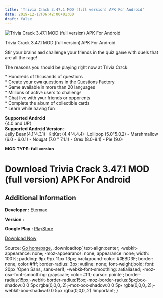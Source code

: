 ```yaml
---
title: 'Trivia Crack 3.47.1 MOD (full version) APK For Android'
date: 2019-12-17T06:42:00+01:00
draft: false
---
```


![Trivia Crack 3.47.1 MOD (full version) APK For Android](https://i0.wp.com/apkhome.net/wp-content/uploads/2019/11/Trivia-Crack-1.png "Trivia Crack 3.47.1 MOD (full version) APK For Android")

  

Trivia Crack 3.47.1 MOD (full version) APK For Android

Stir your brains and challenge your friends in the quiz game with duels that are all the rage!

The reasons you should be playing right now at Trivia Crack:

\* Hundreds of thousands of questions  
\* Create your own questions in the Questions Factory  
\* Game available in more than 20 languages  
\* Millions of active users to challenge  
\* Chat live with your friends or opponents  
\* Complete the album of collectible cards  
\* Learn while having fun

**Supported Android**  
{4.0 and UP}  
**Supported Android Version**:-  
Jelly Bean(4.1"4.3.1)- KitKat (4.4"4.4.4)- Lollipop (5.0"5.0.2) - Marshmallow (6.0 - 6.0.1) - Nougat (7.0 " 7.1.1) - Oreo (8.0-8.1) - Pie (9.0)

**MOD TYPE: full version**

Download Trivia Crack 3.47.1 MOD (full version) APK For Android
===============================================================

Additional Information
----------------------

**Developer :** Etermax

**Version :**

**Google Play :** [PlayStore](https://play.google.com/store/apps/details?id=com.etermax.preguntados.lite)

  

[Download Now](https://store4app.co/post/trivia-crack-3-47-1-mod-full-version-apk-for-android_1574527994)

  
Source: [Go homepage.](https://store4app.co/post/trivia-crack-3-47-1-mod-full-version-apk-for-android_1574527994) .downloadtop{ text-align:center; -webkit-appearance: none; -moz-appearance: none; appearance: none; width: 100%; padding: 9px 9px 11px 13px; background-color: #0EBD3F; border: none; color:#fff; border-radius: 3px; outline: none; font-weight;bold; font: 20px 'Open Sans', sans-serif; -webkit-font-smoothing: antialiased; -moz-osx-font-smoothing: grayscale; color: #fff; cursor: pointer; border-radius:15px;-webkit-border-radius:15px;-moz-border-radius:5px;box-shadow:0 0 5px rgba(0,0,0,.2);-moz-box-shadow:0 0 5px rgba(0,0,0,.2);-webkit-box-shadow:0 0 5px rgba(0,0,0,.2) !important; }